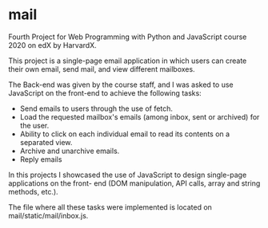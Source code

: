 # mail
Fourth Project for Web Programming with Python and JavaScript course 2020 on edX by HarvardX.

This project is a single-page email application in which users can create their own email, send mail, and view different mailboxes. 

The Back-end was given by the course staff, and I was asked to use JavaScript on the front-end to achieve the following tasks:
- Send emails to users through the use of fetch.
- Load the requested mailbox's emails (among inbox, sent or archived) for the user.
- Ability to click on each individual email to read its contents on a separated view.
- Archive and unarchive emails.
- Reply emails

In this projects I showcased the use of JavaScript to design single-page applications on the front- end (DOM manipulation, API calls, array and string methods, etc.).

The file where all these tasks were implemented is located on mail/static/mail/inbox.js.
